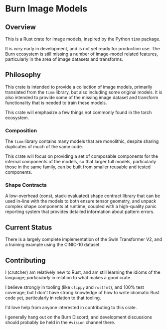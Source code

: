 # Burn Image Models

## Overview

This is a Rust crate for image models, inspired by the Python `timm` package.

It is *very* early in development, and is not yet ready for production use.
The Burn ecosystem is still missing a number of image-model related features,
particularly in the area of image datasets and transforms.

## Philosophy

This crate is intended to provide a collection of image models, primarily
translated from the `timm` library, but also including some original models.
It is also intended to provide some of the missing image dataset and transform functionality
that is needed to train these models.

This crate will emphasize a few things not commonly found in the torch ecosystem.

### Composition

The `timm` library contains many models that are monolithic,
despite sharing duplicates of much of the same code.

This crate will focus on providing a set of composable components
for the internal components of the models, so that larger full models,
particularly those in the same family,
can be built from smaller reusable and tested components.

### Shape Contracts

A low-overhead (const, stack-evaluated) shape contract library
that can be used in-line with the models to both ensure tensor geometry,
and unpack complex shape components at runtime; coupled with a high-quality
panic reporting system that provides detailed information about pattern errors.

## Current Status

There is a largely complete implementation of the Swin Transformer V2,
and a training example using the CINIC-10 dataset.

## Contributing

I (crutcher) am relatively new to Rust, and am still learning the idioms of the language;
*particularly* in relation to what makes a good crate.

I believe strongly in tooling (like `clippy` and `rustfmt`),
and 100% test coverage; but I don't have strong knowledge of
how to write idiomatic Rust code yet, particularly in relation to
that tooling.

I'd love help from anyone interested in contributing to this crate.

I generally hang out on the Burn Discord; and development discussions
should probably be held in the `#vision` channel there.